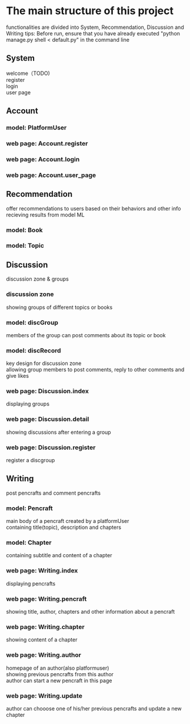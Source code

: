 # The main structure of this project
functionalities are divided into System, Recommendation, Discussion and Writing
tips: Before run, ensure that you have already executed "python manage.py shell < default.py" in the command line
## System
welcome（TODO)  
register  
login  
user page  
## Account
### model: PlatformUser

### web page: Account.register
### web page: Account.login
### web page: Account.user_page

## Recommendation
offer recommendations to users based on their behaviors and other info  
recieving results from model ML  
### model: Book  
### model: Topic
## Discussion
discussion zone & groups  
### discussion zone
showing groups of different topics or books  
### model: discGroup
members of the group can post comments about its topic or book  
### model: discRecord
key design for discussion zone  
allowing group members to post comments, reply to other comments and give likes  
### web page: Discussion.index  
displaying groups  
### web page: Discussion.detail  
showing discussions after entering a group  
### web page: Discussion.register
register a discgroup
## Writing
post pencrafts and comment pencrafts   
### model: Pencraft
main body of a pencraft created by a platformUser  
containing title(topic), description and chapters  
### model: Chapter
containing subtitle and content of a chapter  
### web page: Writing.index
displaying pencrafts  
### web page: Writing.pencraft
showing title, author, chapters and other information about a pencraft  
### web page: Writing.chapter
showing content of a chapter  
### web page: Writing.author
homepage of an author(also platformuser)  
showing previous pencrafts from this author  
author can start a new pencraft in this page  
### web page: Writing.update
author can chooose one of his/her previous pencrafts and update a new chapter  